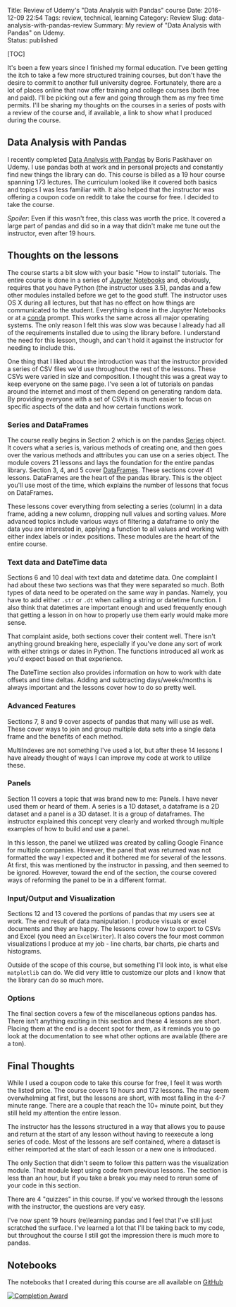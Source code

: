 Title: Review of Udemy's "Data Analysis with Pandas" course
Date: 2016-12-09 22:54
Tags: review, technical, learning
Category: Review
Slug: data-analysis-with-pandas-review
Summary: My review of "Data Analysis with Pandas" on Udemy.  
Status: published

[TOC]

It's been a few years since I finished my formal education. I've been getting the itch to take a few more structured 
training courses, but don't have the desire to commit to another full university degree. Fortunately, there are a lot 
of places online that now offer training and college courses (both free and paid). I'll be picking out a few and going 
through them as my free time permits. I'll be sharing my thoughts on the courses in a series of posts with a review of 
the course and, if available, a link to show what I produced during the course.

## Data Analysis with Pandas

I recently completed [Data Analysis with Pandas][1] by Boris Paskhaver on Udemy. I use pandas both at work and in 
personal projects and constantly find new things the library can do. This course is billed as a 19 hour course spanning 
173 lectures. The curriculum looked like it covered both basics and topics I was less familiar with. It also helped 
that the instructor was offering a coupon code on reddit to take the course for free. I decided to take the course.

*Spoiler*: Even if this wasn't free, this class was worth the price. It covered a large part of pandas and did so in a 
way that didn't make me tune out the instructor, even after 19 hours.

## Thoughts on the lessons

The course starts a bit slow with your basic "How to install" tutorials. The entire course is done in a series of 
[Jupyter Notebooks][2] and, obviously, requires that you have Python (the instructor uses 3.5), pandas and a few 
other modules installed before we get to the good stuff. The instructor uses OS X during all lectures, but that has 
no effect on how things are communicated to the student. Everything is done in the Jupyter Notebooks or at a [conda][3] 
prompt. This works the same across all major operating systems. The only reason I felt this was slow was because I 
already had all of the requirements installed due to using the library before. I understand the need for this lesson, 
though, and can't hold it against the instructor for needing to include this.

One thing that I liked about the introduction was that the instructor provided a series of CSV files we'd use 
throughout the rest of the lessons. These CSVs were varied in size and composition. I thought this was a great way to 
keep everyone on the same page. I've seen a lot of tutorials on pandas around the internet and most of them depend on 
generating random data. By providing everyone with a set of CSVs it is much easier to focus on specific aspects of the 
data and how certain functions work.

### Series and DataFrames

The course really begins in Section 2 which is on the pandas [Series][4] object. It covers what a series is, various 
methods of creating one, and then goes over the various methods and attributes you can use on a series object. The 
module covers 21 lessons and lays the foundation for the entire pandas library. Section 3, 4, and 5 cover 
[DataFrames][5]. These sections cover 41 lessons. DataFrames are the heart of the pandas library. This is the object 
you'll use most of the time, which explains the number of lessons that focus on DataFrames.

These lessons cover everything from selecting a series (column) in a data frame, adding a new column, dropping null 
values and sorting values. More advanced topics include various ways of filtering a dataframe to only the data you are 
interested in, applying a function to all values and working with either index labels or index positions. These modules 
are the heart of the entire course.

### Text data and DateTime data

Sections 6 and 10 deal with text data and datetime data. One complaint I had about these two sections was that they 
were separated so much. Both types of data need to be operated on the same way in pandas. Namely, you have to add 
either `.str` or `.dt` when calling a string or datetime function. I also think that datetimes are important enough 
and used frequently enough that getting a lesson in on how to properly use them early would make more sense.

That complaint aside, both sections cover their content well. There isn't anything ground breaking here, especially 
if you've done any sort of work with either strings or dates in Python. The functions introduced all work as you'd 
expect based on that experience.

The DateTime section also provides information on how to work with date offsets and time deltas. Adding and 
subtracting days/weeks/months is always important and the lessons cover how to do so pretty well.

### Advanced Features

Sections 7, 8 and 9 cover aspects of pandas that many will use as well. These cover ways to join and group multiple data 
sets into a single data frame and the benefits of each method. 

MultiIndexes are not something I've used a lot, but after these 14 lessons I have already thought of ways I can 
improve my code at work to utilize these.

### Panels

Section 11 covers a topic that was brand new to me: Panels. I have never used them or heard of them. A series is a 1D 
dataset, a dataframe is a 2D dataset and a panel is a 3D dataset. It is a group of dataframes. The instructor explained 
this concept very clearly and worked through multiple examples of how to build and use a panel.

In this lesson, the panel we utilized was created by calling Google Finance for multiple companies. However, the panel 
that was returned was not formatted the way I expected and it bothered me for several of the lessons. At first, this 
was mentioned by the instructor in passing, and then seemed to be ignored. However, toward the end of the section, the 
course covered ways of reforming the panel to be in a different format.

### Input/Output and Visualization

Sections 12 and 13 covered the portions of pandas that my users see at work. The end result of data manipulation. I 
produce visuals or excel documents and they are happy. The lessons cover how to export to CSVs and Excel (you need 
an `ExcelWriter`). It also covers the four most common visualizations I produce at my job - line charts, bar charts, 
pie charts and histograms.

Outside of the scope of this course, but something I'll look into, is what else `matplotlib` can do. We did very 
little to customize our plots and I know that the library can do so much more.

### Options

The final section covers a few of the miscellaneous options pandas has. There isn't anything exciting in this section 
and these 4 lessons are short. Placing them at the end is a decent spot for them, as it reminds you to go look at the 
documentation to see what other options are available (there are a ton).

## Final Thoughts

While I used a coupon code to take this course for free, I feel it was worth the listed price. The course covers 19 
hours and 172 lessons. The may seem overwhelming at first, but the lessons are short, with most falling in the 4-7 
minute range. There are a couple that reach the 10+ minute point, but they still held my attention the entire lesson.

The instructor has the lessons structured in a way that allows you to pause and return at the start of any lesson 
without having to reexecute a long series of code. Most of the lessons are self contained, where a dataset is either 
reimported at the start of each lesson or a new one is introduced.

The only Section that didn't seem to follow this pattern was the visualization module. That module kept using code 
from previous lessons. The section is less than an hour, but if you take a break you may need to rerun some of your 
code in this section.

There are 4 "quizzes" in this course. If you've worked through the lessons with the instructor, the questions are 
very easy.

I've now spent 19 hours (re)learning pandas and I feel that I've still just scratched the surface. I've learned a lot 
that I'll be taking back to my code, but throughout the course I still got the impression there is much more to pandas.

## Notebooks

The notebooks that I created during this course are all available on [GitHub][2]

[![Completion Award][6]][7]



 [1]: https://www.udemy.com/data-analysis-with-pandas/learn/v4/overview
 [2]: https://github.com/AWegnerGitHub/Data-Analysis-with-Pandas
 [3]: https://www.continuum.io/downloads
 [4]: http://pandas.pydata.org/pandas-docs/stable/generated/pandas.Series.html
 [5]: http://pandas.pydata.org/pandas-docs/stable/generated/pandas.DataFrame.html
 [6]: {attach}images/udemy-data-analysis-pandas-completion.jpg
 [7]: https://ude.my/UC-FB6LLMB5